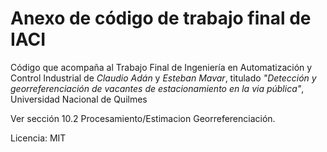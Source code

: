# Anexo de código de trabajo final de IACI
Código que acompaña al Trabajo Final de Ingeniería en Automatización y Control Industrial de *Claudio Adán* y *Esteban Mavar*, titulado *"Detección y georreferenciación de vacantes de estacionamiento en la via pública"*, Universidad Nacional de Quilmes

Ver sección 10.2 Procesamiento/Estimacion Georreferenciación.

Licencia: MIT
